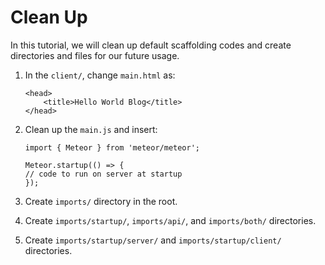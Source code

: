 # Clean Up
In this tutorial, we will clean up default scaffolding codes and create directories and files for our future usage.

1. In the ```client/```, change ```main.html``` as:

	```
	<head>
	    <title>Hello World Blog</title>
	</head>
	```

2. Clean up the ```main.js``` and insert:

	```
	import { Meteor } from 'meteor/meteor';

	Meteor.startup(() => {
  	// code to run on server at startup
	});

	```
3. Create ```imports/``` directory in the root.
4. Create ```imports/startup/```, ```imports/api/```, and ```imports/both/``` directories.
5. Create ```imports/startup/server/``` and ```imports/startup/client/``` directories.